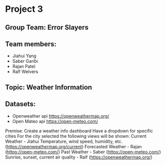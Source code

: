 # Project 3
## Group Team: Error Slayers
## Team members:
* Jiahui Yang
* Saber Garibi
* Rajan Patel
* Ralf Welvers

## Topic: Weather Information	

## Datasets:
* Openweather api
https://openweathermap.org/
* Open Mateo api
https://open-meteo.com/

Premise:
Create a weather info dashboard
Have a dropdown for specific cities
For the city selected the following views will be shown:
Current Weather - Jiahui
Temperature, wind speed, humidity, etc.
(https://openweathermap.org/current)
Forecasted Weather - Rajan
(https://open-meteo.com/)
Past Weather - Saber
(https://open-meteo.com/)
Sunrise, sunset, current air quality - Ralf (https://openweathermap.org/)
